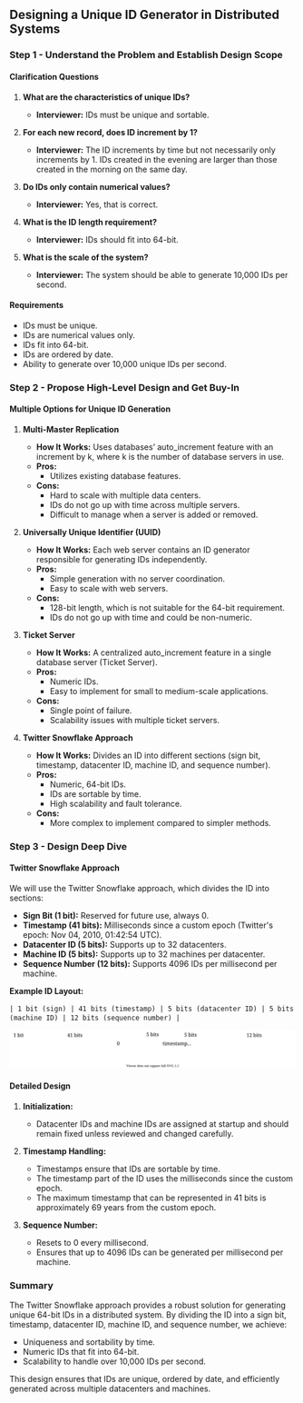 ## Designing a Unique ID Generator in Distributed Systems

### Step 1 - Understand the Problem and Establish Design Scope

#### Clarification Questions

1. **What are the characteristics of unique IDs?**
   - **Interviewer:** IDs must be unique and sortable.

2. **For each new record, does ID increment by 1?**
   - **Interviewer:** The ID increments by time but not necessarily only increments by 1. IDs created in the evening are larger than those created in the morning on the same day.

3. **Do IDs only contain numerical values?**
   - **Interviewer:** Yes, that is correct.

4. **What is the ID length requirement?**
   - **Interviewer:** IDs should fit into 64-bit.

5. **What is the scale of the system?**
   - **Interviewer:** The system should be able to generate 10,000 IDs per second.

#### Requirements

- IDs must be unique.
- IDs are numerical values only.
- IDs fit into 64-bit.
- IDs are ordered by date.
- Ability to generate over 10,000 unique IDs per second.

### Step 2 - Propose High-Level Design and Get Buy-In

#### Multiple Options for Unique ID Generation

1. **Multi-Master Replication**

   - **How It Works:** Uses databases’ auto_increment feature with an increment by k, where k is the number of database servers in use.
   - **Pros:** 
     - Utilizes existing database features.
   - **Cons:** 
     - Hard to scale with multiple data centers.
     - IDs do not go up with time across multiple servers.
     - Difficult to manage when a server is added or removed.

2. **Universally Unique Identifier (UUID)**

   - **How It Works:** Each web server contains an ID generator responsible for generating IDs independently.
   - **Pros:** 
     - Simple generation with no server coordination.
     - Easy to scale with web servers.
   - **Cons:** 
     - 128-bit length, which is not suitable for the 64-bit requirement.
     - IDs do not go up with time and could be non-numeric.

3. **Ticket Server**

   - **How It Works:** A centralized auto_increment feature in a single database server (Ticket Server).
   - **Pros:** 
     - Numeric IDs.
     - Easy to implement for small to medium-scale applications.
   - **Cons:** 
     - Single point of failure.
     - Scalability issues with multiple ticket servers.

4. **Twitter Snowflake Approach**

   - **How It Works:** Divides an ID into different sections (sign bit, timestamp, datacenter ID, machine ID, and sequence number).
   - **Pros:** 
     - Numeric, 64-bit IDs.
     - IDs are sortable by time.
     - High scalability and fault tolerance.
   - **Cons:** 
     - More complex to implement compared to simpler methods.

### Step 3 - Design Deep Dive

#### Twitter Snowflake Approach

We will use the Twitter Snowflake approach, which divides the ID into sections:

- **Sign Bit (1 bit):** Reserved for future use, always 0.
- **Timestamp (41 bits):** Milliseconds since a custom epoch (Twitter's epoch: Nov 04, 2010, 01:42:54 UTC).
- **Datacenter ID (5 bits):** Supports up to 32 datacenters.
- **Machine ID (5 bits):** Supports up to 32 machines per datacenter.
- **Sequence Number (12 bits):** Supports 4096 IDs per millisecond per machine.

**Example ID Layout:**
```
| 1 bit (sign) | 41 bits (timestamp) | 5 bits (datacenter ID) | 5 bits (machine ID) | 12 bits (sequence number) |
```


<p float="left">
  <img src="https://github.com/madhavkosi/designPatterningolang/blob/main/SystemDesign/image%20folder/datacenter.svg" width="800" />
</p>

#### Detailed Design

1. **Initialization:**
   - Datacenter IDs and machine IDs are assigned at startup and should remain fixed unless reviewed and changed carefully.

2. **Timestamp Handling:**
   - Timestamps ensure that IDs are sortable by time.
   - The timestamp part of the ID uses the milliseconds since the custom epoch.
   - The maximum timestamp that can be represented in 41 bits is approximately 69 years from the custom epoch.

3. **Sequence Number:**
   - Resets to 0 every millisecond.
   - Ensures that up to 4096 IDs can be generated per millisecond per machine.
### Summary

The Twitter Snowflake approach provides a robust solution for generating unique 64-bit IDs in a distributed system. By dividing the ID into a sign bit, timestamp, datacenter ID, machine ID, and sequence number, we achieve:

- Uniqueness and sortability by time.
- Numeric IDs that fit into 64-bit.
- Scalability to handle over 10,000 IDs per second.

This design ensures that IDs are unique, ordered by date, and efficiently generated across multiple datacenters and machines.


